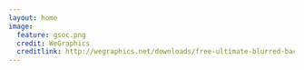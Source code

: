 ```yaml
---
layout: home
image:
  feature: gsoc.png
  credit: WeGraphics
  creditlink: http://wegraphics.net/downloads/free-ultimate-blurred-background-pack/
---
```

